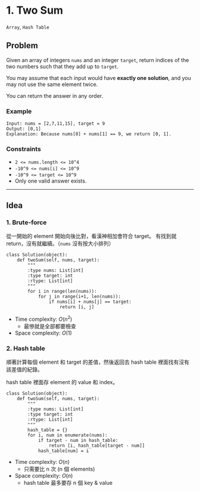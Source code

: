 # 1. Two Sum

`Array`, `Hash Table`

## Problem

Given an array of integers `nums` and an integer `target`, return indices of the two numbers such that they add up to `target`.

You may assume that each input would have **exactly one solution**, and you may not use the same element twice.

You can return the answer in any order.


### Example

```
Input: nums = [2,7,11,15], target = 9
Output: [0,1]
Explanation: Because nums[0] + nums[1] == 9, we return [0, 1].
```

### Constraints
* `2 <= nums.length <= 10^4`
* `-10^9 <= nums[i] <= 10^9`
* `-10^9 <= target <= 10^9`
* Only one valid answer exists.

---

## Idea

### 1. Brute-force

從一開始的 element 開始向後比對，看漢神相加會符合 target。 有找到就 return，沒有就繼續。（`nums` 沒有按大小排列）

```
class Solution(object):
    def twoSum(self, nums, target):
        """
        :type nums: List[int]
        :type target: int
        :rtype: List[int]
        """
        for i in range(len(nums)):
            for j in range(i+1, len(nums)):
                if nums[i] + nums[j] == target:
                    return [i, j]
```
* Time complexity: $O(n^2)$
    * 最慘就是全部都要檢查
* Space complexity: $O(1)$

### 2. Hash table

順著計算每個 element 和 target 的差值，然後返回去 hash table 裡面找有沒有該差值的紀錄。

hash table 裡面存 element 的 value 和 index。

```
class Solution(object):
    def twoSum(self, nums, target):
        """
        :type nums: List[int]
        :type target: int
        :rtype: List[int]
        """
        hash_table = {}
        for i, num in enumerate(nums):
            if target - num in hash_table:
                return [i, hash_table[target - num]]
            hash_table[num] = i

```
* Time complexity: $O(n)$
    * 只需要比 n 次 (n 個 elements)
* Space complexity: $O(n)$
    * hash table 最多要存 n 個 key & value